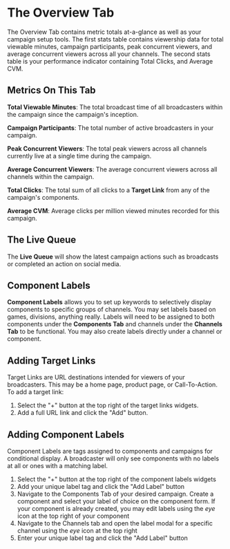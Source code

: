 The Overview Tab
================

The Overview Tab contains metric totals at-a-glance as well as your campaign setup tools. The first stats table contains viewership data for total viewable minutes, campaign participants, peak concurrent viewers, and average concurrent viewers across all your channels. The second stats table is your performance indicator containing Total Clicks, and Average CVM.

## Metrics On This Tab
**Total Viewable Minutes**: The total broadcast time of all broadcasters within the campaign since the campaign's inception.

**Campaign Participants**: The total number of active broadcasters in your campaign.

**Peak Concurrent Viewers**: The total peak viewers across all channels currently live at a single time during the campaign.

**Average Concurrent Viewers**: The average concurrent viewers across all channels within the campaign.

**Total Clicks**: The total sum of all clicks to a **Target Link** from any of the campaign's components.

**Average CVM**: Average clicks per million viewed minutes recorded for this campaign.

## The Live Queue
The **Live Queue** will show the latest campaign actions such as broadcasts or completed an action on social media.

## Component Labels
**Component Labels** allows you to set up keywords to selectively display components to specific groups of channels. You may set labels based on games, divisions, anything really. Labels will need to be assigned to both components under the **Components Tab** and channels under the **Channels Tab** to be functional. You may also create labels directly under a channel or component.

## Adding Target Links
Target Links are URL destinations intended for viewers of your broadcasters. This may be a home page, product page, or Call-To-Action. To add a target link:

1. Select the "+" button at the top right of the target links widgets.
2. Add a full URL link and click the "Add" button.

## Adding Component Labels
Component Labels are tags assigned to components and campaigns for conditional display. A broadcaster will only see components with no labels at all or ones with a matching label.

1. Select the "+" button at the top right of the component labels widgets
2. Add your unique label tag and click the "Add Label" button
3. Navigate to the Components Tab of your desired campaign. Create a component and select your label of choice on the component form. If your component is already created, you may edit labels using the *eye* icon at the top right of your component
4. Navigate to the Channels tab and open the label modal for a specific channel using the *eye* icon at the top right
5. Enter your unique label tag and click the "Add Label" button
